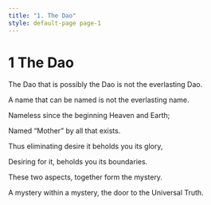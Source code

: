```yaml
---
title: "1. The Dao"
style: default-page page-1
---
```


# **1** The Dao

The Dao that is possibly the Dao is not the everlasting Dao.

A name that can be named is not the everlasting name.

Nameless since the beginning Heaven and Earth;

Named “Mother” by all that exists.

Thus eliminating desire it beholds you its glory,

Desiring for it, beholds you its boundaries.

These two aspects, together form the mystery.

A mystery within a mystery, the door to the Universal Truth.
